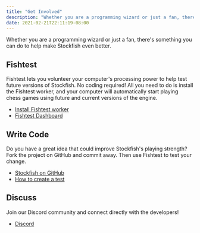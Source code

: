 ```yaml
---
title: "Get Involved"
description: "Whether you are a programming wizard or just a fan, there’s something you can do to help make Stockfish even better."
date: 2021-02-21T22:11:19-08:00
---
```


Whether you are a programming wizard or just a fan, there's something you can do to help make Stockfish even better.

## Fishtest

Fishtest lets you volunteer your computer's processing power to help
test future versions of Stockfish. No coding required! All you need to
do is install the Fishtest worker, and your computer will automatically
start playing chess games using future and current versions of the
engine.

- [Install Fishtest worker](https://github.com/glinscott/fishtest/wiki/Running-the-worker)
- [Fishtest Dashboard](http://tests.stockfishchess.org/tests)

## Write Code

Do you have a great idea that could improve Stockfish's playing
strength? Fork the project on GitHub and commit away. Then use Fishtest
to test your change.

- [Stockfish on GitHub](https://github.com/official-stockfish/Stockfish)
- [How to create a test](https://github.com/glinscott/fishtest/wiki/Creating-my-first-test)

## Discuss

Join our Discord community and connect directly with the developers!

- [Discord](https://discord.gg/GWDRS3kU6R)
